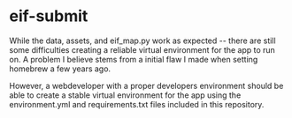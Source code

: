 # eif-submit

While the data, assets, and eif_map.py work as expected -- there are still some difficulties creating a reliable virtual environment for the app to run on. A problem I believe stems from a initial flaw I made when setting homebrew a few years ago. 

However, a webdeveloper with a proper developers environment should be able to create a stable virtual environment for the app using the environment.yml and requirements.txt files included in this repository.
